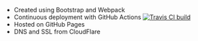 * Created using Bootstrap and Webpack
* Continuous deployment with GitHub Actions
  [![Travis CI build](https://travis-ci.org/vaicys/www.vaicys.com.svg?branch=master)](https://travis-ci.org/vaicys/www.vaicys.com)
* Hosted on GitHub Pages
* DNS and SSL from CloudFlare
